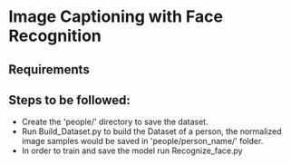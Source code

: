 # Image Captioning with Face Recognition
## Requirements

## Steps to be followed:
* Create the 'people/' directory to save the dataset.
* Run Build_Dataset.py to build the Dataset of a person, the normalized image samples would be saved in 'people/person_name/' folder.
* In order to train and save the model run Recognize_face.py
